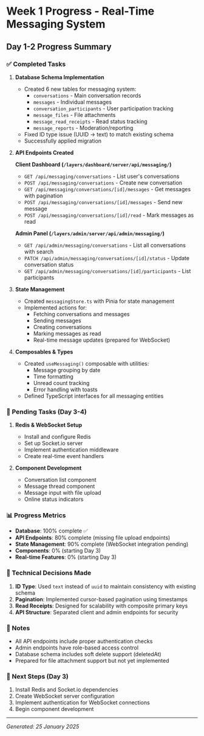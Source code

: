 # Week 1 Progress - Real-Time Messaging System

## Day 1-2 Progress Summary

### ✅ Completed Tasks

1. **Database Schema Implementation**
   - Created 6 new tables for messaging system:
     - `conversations` - Main conversation records
     - `messages` - Individual messages
     - `conversation_participants` - User participation tracking
     - `message_files` - File attachments
     - `message_read_receipts` - Read status tracking
     - `message_reports` - Moderation/reporting
   - Fixed ID type issue (UUID → text) to match existing schema
   - Successfully applied migration

2. **API Endpoints Created**
   
   **Client Dashboard (`/layers/dashboard/server/api/messaging/`)**
   - `GET /api/messaging/conversations` - List user's conversations
   - `POST /api/messaging/conversations` - Create new conversation
   - `GET /api/messaging/conversations/[id]/messages` - Get messages with pagination
   - `POST /api/messaging/conversations/[id]/messages` - Send new message
   - `POST /api/messaging/conversations/[id]/read` - Mark messages as read

   **Admin Panel (`/layers/admin/server/api/admin/messaging/`)**
   - `GET /api/admin/messaging/conversations` - List all conversations with search
   - `PATCH /api/admin/messaging/conversations/[id]/status` - Update conversation status
   - `GET /api/admin/messaging/conversations/[id]/participants` - List participants

3. **State Management**
   - Created `messagingStore.ts` with Pinia for state management
   - Implemented actions for:
     - Fetching conversations and messages
     - Sending messages
     - Creating conversations
     - Marking messages as read
     - Real-time message updates (prepared for WebSocket)

4. **Composables & Types**
   - Created `useMessaging()` composable with utilities:
     - Message grouping by date
     - Time formatting
     - Unread count tracking
     - Error handling with toasts
   - Defined TypeScript interfaces for all messaging entities

### 🚧 Pending Tasks (Day 3-4)

1. **Redis & WebSocket Setup**
   - Install and configure Redis
   - Set up Socket.io server
   - Implement authentication middleware
   - Create real-time event handlers

2. **Component Development**
   - Conversation list component
   - Message thread component
   - Message input with file upload
   - Online status indicators

### 📊 Progress Metrics

- **Database**: 100% complete ✅
- **API Endpoints**: 80% complete (missing file upload endpoints)
- **State Management**: 90% complete (WebSocket integration pending)
- **Components**: 0% (starting Day 3)
- **Real-time Features**: 0% (starting Day 3)

### 🔧 Technical Decisions Made

1. **ID Type**: Used `text` instead of `uuid` to maintain consistency with existing schema
2. **Pagination**: Implemented cursor-based pagination using timestamps
3. **Read Receipts**: Designed for scalability with composite primary keys
4. **API Structure**: Separated client and admin endpoints for security

### 📝 Notes

- All API endpoints include proper authentication checks
- Admin endpoints have role-based access control
- Database schema includes soft delete support (deletedAt)
- Prepared for file attachment support but not yet implemented

### 🎯 Next Steps (Day 3)

1. Install Redis and Socket.io dependencies
2. Create WebSocket server configuration
3. Implement authentication for WebSocket connections
4. Begin component development

---

*Generated: 25 January 2025*